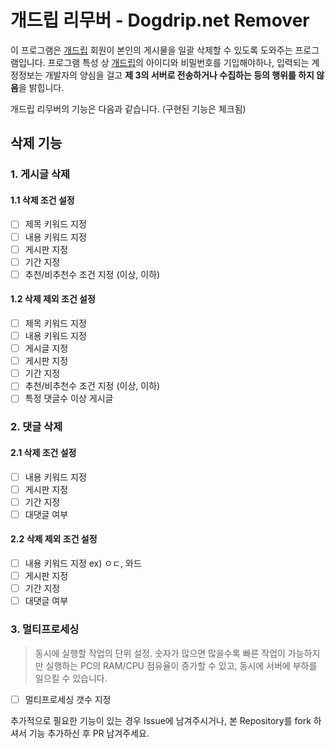 
# 개드립 리무버 - Dogdrip.net Remover

이 프로그램은 [개드립](http://dogdrip.net) 회원이 본인의 게시물을 일괄 삭제할 수 있도록 도와주는 프로그램입니다.
프로그램 특성 상 [개드립](http://dogdrip.net)의 아이디와 비밀번호를 기입해야하나, 
입력되는 계정정보는 개발자의 양심을 걸고 **제 3의 서버로 전송하거나 수집하는 등의 행위를 하지 않음**을 밝힙니다.

개드립 리무버의 기능은 다음과 같습니다. (구현된 기능은 체크됨)

## 삭제 기능
### 1. 게시글 삭제
#### 1.1 삭제 조건 설정
- [ ] 제목 키워드 지정
- [ ] 내용 키워드 지정
- [ ] 게시판 지정
- [ ] 기간 지정
- [ ] 추천/비추천수 조건 지정 (이상, 이하)
#### 1.2 삭제 제외 조건 설정 
- [ ] 제목 키워드 지정
- [ ] 내용 키워드 지정
- [ ] 게시글 지정
- [ ] 게시판 지정
- [ ] 기간 지정
- [ ] 추천/비추천수 조건 지정 (이상, 이하)
- [ ] 특정 댓글수 이상 게시글

### 2. 댓글 삭제
#### 2.1 삭제 조건 설정
- [ ] 내용 키워드 지정
- [ ] 게시판 지정
- [ ] 기간 지정
- [ ] 대댓글 여부
#### 2.2 삭제 제외 조건 설정 
- [ ] 내용 키워드 지정 ex) ㅇㄷ, 와드
- [ ] 게시판 지정
- [ ] 기간 지정
- [ ] 대댓글 여부

### 3. 멀티프로세싱
> 동시에 실행할 작업의 단위 설정. 숫자가 많으면 많을수록 빠른 작업이 가능하지만 실행하는 PC의 RAM/CPU 점유율이 증가할 수 있고, 동시에 서버에 부하를 일으킬 수 있습니다.
- [ ]  멀티프로세싱 갯수 지정

추가적으로 필요한 기능이 있는 경우 Issue에 남겨주시거나, 본 Repository를 fork 하셔서 기능 추가하신 후 PR 남겨주세요. 